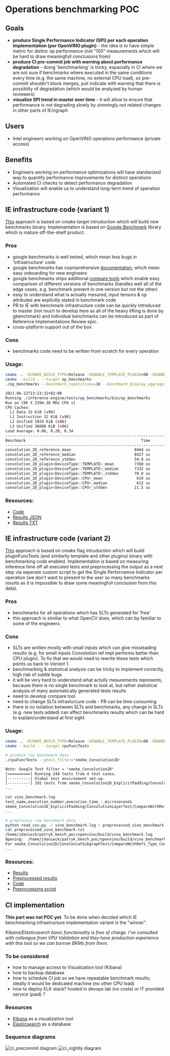 # Operations benchmarking POC

## Goals
- **produce Single Performance Indicator (SPI) per each operation implementation (per OpenVINO plugin)** - the idea is to have simple metric for distinc op performance (not "100" measurements which will be hard to draw meaningfull conclusions from)
- **produce CI pre-commit job with warning about performance degradation** - doing 'benchmarking' is tricky, espacially in CI where we are not sure if benchmarks where executed in the same conditions every time (e.g. the same machine, no external CPU load), so pre-commit shouldn't block merges, just indicate with warning that there is possiblity of degradation (which would be analyzed by human reviewers)
- **visualize SPI trend in master over time** - it will allow to ensure that performance is not degrading slowly by simmingly not related changes in other parts of IE/ngraph

## Users
- Intel engineers working on OpenVINO operations performance (private access)

## Benefits
- Engineers working on performance optimizations will have standarized way to quantify performance improvements for distinct operations
- Automated CI checks to detect performance degradation
- Visualization will enable us to understand long-term trend of operation performance

## IE infrastructure code (variant 1)
 [This](https://github.com/jdanieck/openvino/compare/master...convolution_benchmarks) approach is based on cmake target intruduction which will build new benchmarks binary. Implementation is based on [Google Benchmark](https://github.com/google/benchmark) library which is mature off-the-shelf product.
### Pros
- google benchmarks is well tested, which mean less bugs in 'infrastructure' code
- google benchmarks has copmprehensive [documentation](https://github.com/google/benchmark#user-guide), which mean easy onboarding for new engineers
- google benchmarks ships additional [compare tools](https://github.com/google/benchmark/blob/main/docs/tools.md) which enable easy comparison of different versions of benchmarks (handles well all of the edge cases, e.g. benchmark present in one version but not the other)
- easy to understand what is actually mesured, input tensors & op attributes are explicitly stated in benchmark code
- PR to IE with benchmark infrastructure code can be quickly introduced to master (not much to develop here as all of the heavy lifting is done by gbenchmark) and individual benchmarks can be introduced as part of Reference Implementations Review epic.
- cross-platform support out of the box
### Cons
- benchmarks code need to be written from scratch for every operation
### Usage:
```bash
cmake .. -DCMAKE_BUILD_TYPE=Release -DENABLE_TEMPLATE_PLUGIN=ON -DENABLE_OP_BENCHMARKS=ON 
cmake --build . --target op_benchmarks
./op_benchmarks --benchmark_repetitions=10 --benchmark_display_aggregates_only --benchmark_out_format=json --benchmark_out=approach1_results.json

2021-06-22T13:23:32+02:00
Running ./inference-engine/tests/op_benchmarks/bin/op_benchmarks
Run on (96 X 2394.38 MHz CPU s)
CPU Caches:
  L1 Data 32 KiB (x96)
  L1 Instruction 32 KiB (x96)
  L2 Unified 1024 KiB (x96)
  L3 Unified 36608 KiB (x96)
Load Average: 0.06, 0.20, 0.34
---------------------------------------------------------------------------------------------
Benchmark                                                   Time             CPU   Iterations
---------------------------------------------------------------------------------------------
convolution_2D_reference_mean                            8444 us         8443 us           10
convolution_2D_reference_median                          8427 us         8427 us           10
convolution_2D_reference_stddev                          54.0 us         52.7 us           10
convolution_2D_plugin<DeviceType::TEMPLATE>_mean         7360 us         7360 us           10
convolution_2D_plugin<DeviceType::TEMPLATE>_median       7332 us         7331 us           10
convolution_2D_plugin<DeviceType::TEMPLATE>_stddev       78.0 us         77.9 us           10
convolution_2D_plugin<DeviceType::CPU>_mean               619 us          618 us           10
convolution_2D_plugin<DeviceType::CPU>_median             613 us          612 us           10
convolution_2D_plugin<DeviceType::CPU>_stddev            21.5 us         21.4 us           10

```

### Resources:
- [Code](https://github.com/jdanieck/openvino/compare/master...convolution_benchmarks)
- [Results JSON](approach1_results.json)
- [Results TXT](approach1_results.txt)


## IE infrastructure code (variant 2)
[This](https://github.com/openvinotoolkit/openvino/pull/5122) approach is based on cmake flag intruduction which will build pluginFuncTests (and similarily template and other plugins) binary with benchmarking code enabled. Implementation is based on measuring inference time off all executed tests and preprocessing the output as a next step via seperate custom script to get the Single Perfornamce Indicator per operation (we don't want to present to the user so many benchmarks results as it is impossible to draw some meaningfull conclusion from this data).
### Pros
- benchmarks for all operations which has SLTs generated for 'free'
- this approach is similiar to what OpenCV does, which can by familiar to some of the engineers
### Cons
- SLTs are written mostly with small inputs which can give missleading results (e.g. for small inputs Convolution ref impl performs better than CPU plugin). To fix that we would need to rewrite these tests which points us back to *Variant 1*.
- benchmarking & statistical analysis can be tricky to implement correctly, high risk of subtle bugs
- it will be very hard to understand what actully mesurements represents, because there is no single benchmark to look at, but rather statistical analysis of many automatically generated tests results
- need to develop compare tool
- need to change SLTs infrasturcure code - PR can be time consuming
- there is no isolation between SLTs and benchmarks, any change in SLTs (e.g. new tests added) can affect benchmarks results which can be hard to explain/understand at first sight
### Usage:
```bash
cmake .. -DCMAKE_BUILD_TYPE=Release -DENABLE_TEMPLATE_PLUGIN=ON -DENABLE_TESTS=ON -DPERFORMACE_BENCHMARK=ON 
cmake --build . --target cpuFuncTests

# produce raw benchmark data
./cpuFuncTests --gtest_filter=*smoke_Convolution2D*

Note: Google Test filter = *smoke_Convolution2D*
[==========] Running 248 tests from 4 test cases.
[----------] Global test environment set-up.
[----------] 192 tests from smoke_Convolution2D_ExplicitPadding/ConvolutionLayerTest
...

cat vino_benchmark.log 
test_name,execution_number,execution_time_-_microseconds
smoke_Convolution2D_ExplicitPadding/ConvolutionLayerTest/CompareWithRefs_IS__1_3_30_30__K_3_3__S_1_1__PB_0_0__PE_0_0__D__1_1__O_1_AP_explicit_netPRC_FP32_inPRC_UNSPECIFIED_outPRC_UNSPECIFIED_inL_ANY_outL_ANY_trgDev_CPU,100,"2644,2200,2427,2082,1431,1879,2509,1265,3134,958,1156,200,453,572,960,796,291,532,910,1522,428,177,671,1033,482,986,1083,428,461,1206,342,220,414,790,873,410,246,857,768,172,266,185,229,251,178,228,280,882,178,300,357,205,319,143,912,332,105,148,143,119,100,149,212,94,496,596,460,537,132,385,185,666,1078,223,1029,463,975,741,376,127,214,468,1349,159,483,490,466,115,89,936,231,572,694,211,546,555,101,241,129,513"
...

# preprocess raw benchmark data
python read_csv.py -i vino_benchmark.log > preprocessed_vino_benchmark.txt
cat preprocessed_vino_benchmark.txt
/home/jdanieck/patryk_bench_poc/openvino/build/vino_benchmark.log
Opening:  /home/jdanieck/patryk_bench_poc/openvino/build/vino_benchmark.log
For smoke_Convolution2D/ConvConcatSubgraphTest/CompareWithRefs_Type_Convolution_IS__1_64_16_16__K_3_3__S_2_2__PB_1_1__PE_1_1__D__1_1__O_32_G_1_AP_explicit__inFmts_cpu_nChw16c_outFmts_cpu_nChw16c_primitive_jit_avx512_axis_1 (exec no: 100)  stat: (min 94, max 2509, mean 597.3645833333334, median 460.5):
...
```

### Resources:
- [Results](approach2_results.csv)
- [Preprocessed results](approach2_preprocessed_results.txt)
- [Code](https://github.com/openvinotoolkit/openvino/pull/5122)
- [Preprocessing script](https://gitlab.devtools.intel.com/pelszkow/openvino-slt-benchmark-poc)



## CI implementation
**This part was not POC yet**. To be done when decided which IE benchmarking infrastructure implementation variant is the "winner".

*Kibana/Elasticsearch basic functionality is free of charge. I've consulted with colleague from VPU Validation and they have production experience with this tool so we can borrow BKMs from them.*

### To be considered
- how to manage access to Visualization tool (Kibana)
- how to backup database
- how to schedule CI job so we have repeatable benchmark results; ideally it would be dedicated machine (no other CPU load)
- how to deploy ELK stack? hosted in devops lab (no costs) or IT provided service (paid) ?

### Resources
- [Kibana](https://www.elastic.co/kibana) as a visualization tool      
- [Elasticsearch](https://www.elastic.co/elasticsearch/) as a database

### Sequence diagrams
![ci_precommit diagram](ci_precommit.svg)
![ci_nightly diagram](ci_nightly.svg)